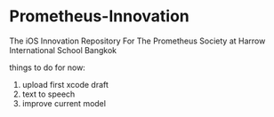 # Prometheus-Innovation
The iOS Innovation Repository For The Prometheus Society at Harrow International School Bangkok

things to do for now:
1. upload first xcode draft
2. text to speech
3. improve current model
